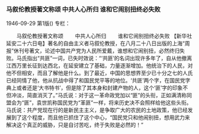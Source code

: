 ### 马叙伦教授著文称颂  中共人心所归  谁和它闹别扭终必失败

1946-09-29
第1版()
专栏：

　　马叙伦教授著文称颂
　　中共人心所归
　　谁和它闹别扭终必失败
    【新华社延安二十六日电】著名的自由主义者马叙伦教授，在八月二十八日出版的上海“周报”休刊号著文，论述中国共产党为人民所爱戴，谁想和它闹别扭，必然终归失败。马氏指出“共匪”一词，已失时效说：“‘共匪’的名词出现许多年了，自从他撤离江西万里长征到达西北，在延安建立了基础，力量逐渐增加。他统治下的人民，对他不但相安，而且了解他是什么。到了最近，中国的思想界至少已十分之七的人氏已经同情了他，他从抗战中得了和国民党平等的地位。‘共匪’两个字，在国民党字典上或者还是‘大书特书’，但是除了其本身和封建产物的人，这个‘匪’字的印象不但冲淡，简直消灭了。”马氏说：对于这一革命政党加以“匪”的头衔，正如满清称同盟会为“匪”，袁世凯称国民党为“革匪”一样，将来历史决不会照样给他这些头衔。马氏说：共产党现在行的是新民主主义，是争取广大的农民的土地政策，他已经发展到了这个程度，而且他已抓住了这个中心，“国民党只和他闹别扭，想用武力来解决这个真正的威胁，只是自讨苦吃，终于失败是必然的！”
